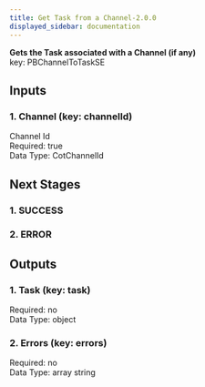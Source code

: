 ```yaml
---  
title: Get Task from a Channel-2.0.0  
displayed_sidebar: documentation  
---  
```

**Gets the Task associated with a Channel (if any)**  
key: PBChannelToTaskSE  
  
## Inputs  
### 1. Channel (key: channelId)  
Channel Id  
Required: true  
Data Type: CotChannelId   
## Next Stages  
### 1. SUCCESS  
  
### 2. ERROR  
  
## Outputs  
### 1. Task (key: task)  
  
Required: no  
Data Type: object   
### 2. Errors (key: errors)  
  
Required: no  
Data Type: array string